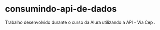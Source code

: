 # consumindo-api-de-dados
Trabalho desenvolvido durante o curso da Alura utilizando a API - Via Cep .
